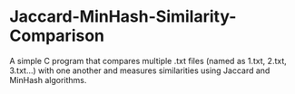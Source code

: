 # Jaccard-MinHash-Similarity-Comparison
A simple C program that compares multiple .txt files (named as 1.txt, 2.txt, 3.txt...) with one another and measures similarities using Jaccard and MinHash algorithms.

